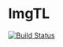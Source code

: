 ImgTL
=====
[![Build Status](https://travis-ci.org/imgtl/imgtl.svg?branch=master)](https://travis-ci.org/imgtl/imgtl)
